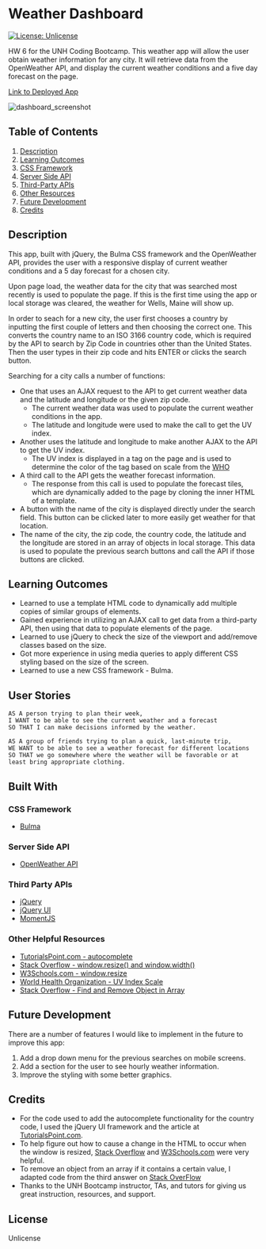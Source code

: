 # Weather Dashboard
[![License: Unlicense](https://img.shields.io/badge/license-Unlicense-blue.svg)](http://unlicense.org/)


HW 6 for the UNH Coding Bootcamp. This weather app will allow the user obtain weather information for any city. It will retrieve data from the OpenWeather API, and display the current weather conditions and a five day forecast on the page.

[Link to Deployed App](https://livesinroom29.github.io/Weather_Dashboard/)

![dashboard_screenshot](https://user-images.githubusercontent.com/61219066/89744430-c4bff080-da7a-11ea-8b91-0d972e2cc7d2.jpg)

## Table of Contents
1. [Description](#description)
2. [Learning Outcomes](#learning-outcomes)
3. [CSS Framework](#css-framework)
4. [Server Side API](#server-side-api)
5. [Third-Party APIs](#third-party-apis)
6. [Other Resources](#other-helpful-resources)
7. [Future Development](#future-development)
8. [Credits](#credits)

## Description
This app, built with jQuery, the Bulma CSS framework and the OpenWeather API, provides the user with a responsive display of current weather conditions and a 5 day forecast for a chosen city.

Upon page load, the weather data for the city that was searched most recently is used to populate the page. If this is the first time using the app or local storage was cleared, the weather for Wells, Maine will show up.

In order to seach for a new city, the user first chooses a country by inputting the first couple of letters and then choosing the correct one. This converts the country name to an ISO 3166 country code, which is required by the API to search by Zip Code in countries other than the United States. Then the user types in their zip code and hits ENTER or clicks the search button.

Searching for a city calls a number of functions:
* One that uses an AJAX request to the API to get current weather data and the latitude and longitude or the given zip code.
  - The current weather data was used to populate the current weather conditions in the app.
  - The latitude and longitude were used to make the call to get the UV index.
* Another uses the latitude and longitude to make another AJAX to the API to get the UV index. 
  - The UV index is displayed in a tag on the page and is used to determine the color of the tag based on scale from the [WHO](https://www.epa.gov/sunsafety/uv-index-scale-0)
* A third call to the API gets the weather forecast information.
  - The response from this call is used to populate the forecast tiles, which are dynamically added to the page by cloning the inner HTML of  a template.
* A button with the name of the city is displayed directly under the search field. This button can be clicked later to more easily get weather for that location.
* The name of the city, the zip code, the country code, the latitude and the longitude are stored in an array of objects in local storage. This data is used to populate the previous search buttons and call the API if those buttons are clicked.


## Learning Outcomes
* Learned to use a template HTML code to dynamically add multiple copies of similar groups of elements.
* Gained experience in utilizing an AJAX call to get data from a third-party API, then using that data to populate elements of the page.
* Learned to use jQuery to check the size of the viewport and add/remove classes based on the size.
* Got more experience in using media queries to apply different CSS styling based on the size of the screen.
* Learned to use a new CSS framework - Bulma.

## User Stories

```
AS A person trying to plan their week,
I WANT to be able to see the current weather and a forecast
SO THAT I can make decisions informed by the weather.

AS A group of friends trying to plan a quick, last-minute trip,
WE WANT to be able to see a weather forecast for different locations
SO THAT we go somewhere where the weather will be favorable or at least bring appropriate clothing.
```

## Built With

### CSS Framework
* [Bulma](https://bulma.io/documentation/)

### Server Side API
* [OpenWeather API](https://openweathermap.org/api)

### Third Party APIs
* [jQuery](https://jquery.com/)
* [jQuery UI](https://jqueryui.com/)
* [MomentJS](https://momentjs.com/)

### Other Helpful Resources
* [TutorialsPoint.com - autocomplete](https://www.tutorialspoint.com/jqueryui/jqueryui_autocomplete.htm)
* [Stack Overflow - window.resize() and window.width()](https://stackoverflow.com/questions/11047514/jquery-add-remove-class-when-window-width-changes)
* [W3Schools.com - window.resize](https://www.w3schools.com/jquery/event_resize.asp)
* [World Health Organization - UV Index Scale](https://www.epa.gov/sunsafety/uv-index-scale-0)
* [Stack Overflow - Find and Remove Object in Array](https://stackoverflow.com/questions/21659888/javascript-find-and-remove-object-in-array-based-on-key-value)

## Future Development
There are a number of features I would like to implement in the future to improve this app:
1. Add a drop down menu for the previous searches on mobile screens.
2. Add a section for the user to see hourly weather information.
3. Improve the styling with some better graphics.

## Credits
* For the code used to add the autocomplete functionality for the country code, I used the jQuery UI framework and the article at [TutorialsPoint.com](https://www.tutorialspoint.com/jqueryui/jqueryui_autocomplete.htm).
* To help figure out how to cause a change in the HTML to occur when the window is resized, [Stack Overflow](https://stackoverflow.com/questions/11047514/jquery-add-remove-class-when-window-width-changes) and [W3Schools.com](https://www.w3schools.com/jquery/event_resize.asp) were very helpful.
* To remove an object from an array if it contains a certain value, I adapted code from the third answer on [Stack OverFlow](https://stackoverflow.com/questions/21659888/javascript-find-and-remove-object-in-array-based-on-key-value)
* Thanks to the UNH Bootcamp instructor, TAs, and tutors for giving us great instruction, resources, and support.

## License

Unlicense
